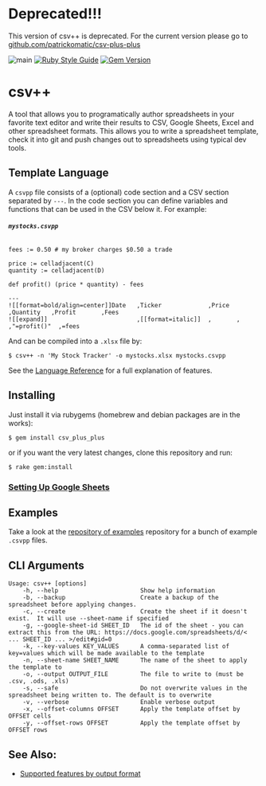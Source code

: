 # Deprecated!!!

This version of csv++ is deprecated.  For the current version please go to [github.com/patrickomatic/csv-plus-plus](https://github.com/patrickomatic/csv-plus-plus)

![main](https://github.com/patrickomatic/csv-plus-plus/actions/workflows/rspec.yml/badge.svg)
[![Ruby Style Guide](https://img.shields.io/badge/code_style-community-brightgreen.svg)](https://rubystyle.guide)
[![Gem Version](https://badge.fury.io/rb/csv_plus_plus.svg)](https://badge.fury.io/rb/csv_plus_plus)

# csv++

A tool that allows you to programatically author spreadsheets in your favorite text editor and write their results to CSV, Google Sheets, Excel and other spreadsheet formats.  This allows you to write a spreadsheet template, check it into git and push changes out to spreadsheets using typical dev tools.

## Template Language

A `csvpp` file consists of a (optional) code section and a CSV section separated by `---`.  In the code section you can define variables and functions that can be used in the CSV below it.  For example:

###### **`mystocks.csvpp`**
```
fees := 0.50 # my broker charges $0.50 a trade

price := celladjacent(C)
quantity := celladjacent(D)

def profit() (price * quantity) - fees

---
![[format=bold/align=center]]Date   ,Ticker             ,Price  ,Quantity   ,Profit       ,Fees
![[expand]]                         ,[[format=italic]]  ,       ,           ,"=profit()"  ,=fees
```

And can be compiled into a `.xlsx` file by:

```
$ csv++ -n 'My Stock Tracker' -o mystocks.xlsx mystocks.csvpp
```

See the [Language Reference](./docs/LANGUAGE_REFERENCE.md) for a full explanation of features.

## Installing

Just install it via rubygems (homebrew and debian packages are in the works):

`$ gem install csv_plus_plus`

or if you want the very latest changes, clone this repository and run:

`$ rake gem:install`

### [Setting Up Google Sheets](./docs/README_GOOGLE_SHEETS.md)

## Examples

Take a look at the [repository of examples](https://github.com/patrickomatic/csvpp-examples) repository for a bunch of example `.csvpp` files.

## CLI Arguments

```
Usage: csv++ [options]
    -h, --help                       Show help information
    -b, --backup                     Create a backup of the spreadsheet before applying changes.
    -c, --create                     Create the sheet if it doesn't exist.  It will use --sheet-name if specified
    -g, --google-sheet-id SHEET_ID   The id of the sheet - you can extract this from the URL: https://docs.google.com/spreadsheets/d/< ... SHEET_ID ... >/edit#gid=0
    -k, --key-values KEY_VALUES      A comma-separated list of key=values which will be made available to the template
    -n, --sheet-name SHEET_NAME      The name of the sheet to apply the template to
    -o, --output OUTPUT_FILE         The file to write to (must be .csv, .ods, .xls)
    -s, --safe                       Do not overwrite values in the spreadsheet being written to. The default is to overwrite
    -v, --verbose                    Enable verbose output
    -x, --offset-columns OFFSET      Apply the template offset by OFFSET cells
    -y, --offset-rows OFFSET         Apply the template offset by OFFSET rows
```

## See Also:

* [Supported features by output format](./docs/feature_matrix.csvpp)
